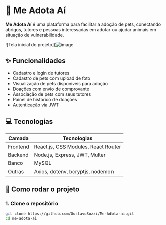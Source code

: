 # 🐶 Me Adota Aí

**Me Adota Aí** é uma plataforma para facilitar a adoção de pets, conectando abrigos, tutores e pessoas interessadas em adotar ou ajudar animais em situação de vulnerabilidade.

![Tela inicial do projeto](![image](https://github.com/user-attachments/assets/1f90b7a6-2de7-48af-b55e-f5fc8df3c7a8)

## ✨ Funcionalidades

- Cadastro e login de tutores
- Cadastro de pets com upload de foto
- Visualização de pets disponíveis para adoção
- Doações com envio de comprovante
- Associação de pets com seus tutores
- Painel de histórico de doações
- Autenticação via JWT

## 💻 Tecnologias

| Camada     | Tecnologias                                 |
|------------|----------------------------------------------|
| Frontend   | React.js, CSS Modules, React Router          |
| Backend    | Node.js, Express, JWT, Multer                |
| Banco      | MySQL                                        |
| Outras     | Axios, dotenv, bcryptjs, nodemon             |

## 🚀 Como rodar o projeto

### 1. Clone o repositório

```bash
git clone https://github.com/GustavoSozzi/Me-Adota-ai.git
cd me-adota-ai
